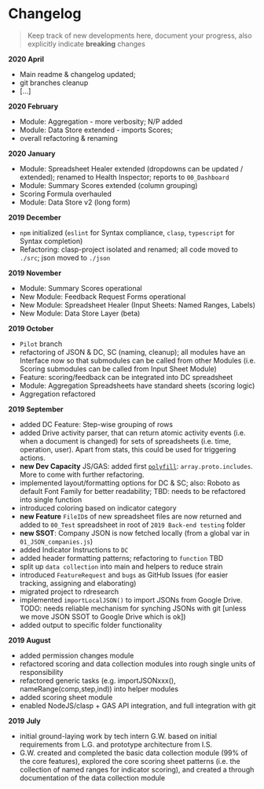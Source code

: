 # Changelog

> Keep track of new developments here, document your progress, also explicitly indicate **breaking** changes

**2020 April**

+ Main readme & changelog updated;
+ git branches cleanup
+ [...]

**2020 February**

+ Module: Aggregation - more verbosity; N/P added
+ Module: Data Store extended - imports Scores;
+ overall refactoring & renaming

**2020 January**

+ Module: Spreadsheet Healer extended (dropdowns can be updated / extended); renamed to Health Inspector; reports to `00_Dashboard`
+ Module: Summary Scores extended (column grouping)
+ Scoring Formula overhauled
+ Module: Data Store v2 (long form)

**2019 December**

+ `npm` initialized (`eslint` for Syntax compliance, `clasp`,  `typescript` for Syntax completion)
+ Refactoring: clasp-project isolated and renamed; all code moved to `./src`; json moved to `./json`

**2019 November** 

+ Module: Summary Scores operational
+ New Module: Feedback Request Forms operational
+ New Module: Spreadsheet Healer (Input Sheets: Named Ranges, Labels)
+ New Module: Data Store Layer (beta)

**2019 October**

+ `Pilot` branch
+ refactoring of JSON & DC, SC (naming, cleanup); all modules have an Interface now so that submodules can be called from other Modules (i.e. Scoring submodules can be called from Input Sheet Module)
+ Feature: scoring/feedback can be integrated into DC spreadsheet
+ Module: Aggregation Spreadsheets have standard sheets (scoring logic)
+ Aggregation refactored


**2019 September**

+ added DC Feature: Step-wise grouping of rows
+ added Drive activity parser, that can return atomic activity events (i.e. when a document is changed) for sets of spreadsheets (i.e. time, operation, user). Apart from stats, this could be used for triggering actions.
+ **new Dev Capacity** JS/GAS: added first [`polyfill`](https://developer.mozilla.org/en-US/docs/Glossary/Polyfill): `array.proto.includes`. More to come with further refactoring.
+ implemented layout/formatting options for DC & SC; also: Roboto as default Font Family for better readability; TBD: needs to be refactored into single function
+ introduced coloring based on indicator category
+ **new Feature** `FileID`s of new spreadsheet files are now returned and added to `00_Test` spreadsheet in root of `2019 Back-end testing` folder
+ **new SSOT**: Company JSON is now fetched locally (from a global var in `01_JSON_companies.js`)
+ added Indicator Instructions to `DC`
+ added header formatting patterns; refactoring to `function` TBD
+ split up `data collection` into main and helpers to reduce strain
+ introduced `FeatureRequest` and `bugs` as GitHub Issues (for easier tracking, assigning and elaborating)
+ migrated project to rdresearch
+ implemented `importLocalJSON()` to import JSONs from Google Drive. TODO: needs reliable mechanism for synching JSONs with git [unless we move JSON SSOT to Google Drive which is ok])
+ added output to specific folder functionality

**2019 August**

+ added permission changes module
+ refactored scoring and data collection modules into rough single units of responsibility
+ refactored generic tasks (e.g. importJSONxxx(), nameRange(comp,step,ind)) into helper modules
+ added scoring sheet module
+ enabled NodeJS/clasp + GAS API integration, and full integration with git

**2019 July**

+ initial ground-laying work by tech intern G.W. based on initial requirements from L.G. and prototype architecture from I.S.
+ G.W. created and completed the basic data collection module (99% of the core features), explored the core scoring sheet patterns (i.e. the collection of named ranges for indicator scoring), and created a through documentation of the data collection module